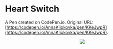 # Heart Switch

A Pen created on CodePen.io. Original URL: [https://codepen.io/AnnaKliokovka/pen/KKeJwpR](https://codepen.io/AnnaKliokovka/pen/KKeJwpR).
<p align="center">
  <img src="https://user-images.githubusercontent.com/90602301/206476065-7588397c-4977-406d-822a-e1d891979f8c.png">
</p>

